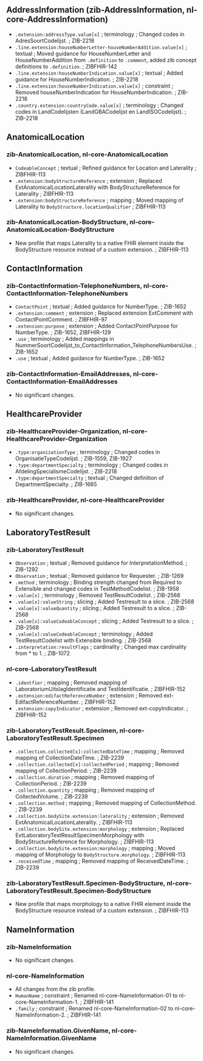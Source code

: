 ## AddressInformation (zib-AddressInformation, nl-core-AddressInformation)
* `.extension:addressType.value[x]` ; terminology ; Changed codes in AdresSoortCodelijst. ; ZIB-2218
* `.line.extension:houseNumberLetter-houseNumberAddition.value[x]` ; textual ; Moved guidance for HouseNumberLetter and HouseNumberAddition from `.definition` to `.comment`, added zib concept definitions to `.definition`. ; ZIBFHIR-142
* `.line.extension:houseNumberIndication.value[x]` ; textual ; Added guidance for HouseNumberIndication. ; ZIB-2218
* `.line.extension:houseNumberIndication.value[x]` ; constraint ; Removed houseNumberIndication for HouseNumberIndication. ; ZIB-2218
* `.country.extension:countryCode.value[x]` ; terminology ; Changed codes in LandCodelijsten (LandGBACodelijst en LandISOCodelijst). ; ZIB-2218

## AnatomicalLocation 
### zib-AnatomicalLocation, nl-core-AnatomicalLocation
* `CodeableConcept` ; textual ; Refined guidance for Location and Laterality ; ZIBFHIR-113
* `.extension:bodyStructureReference` ; extension ; Replaced ExtAnatomicalLocationLaterality with BodyStructureReference for Laterality ; ZIBFHIR-113
* `.extension:bodyStructureReference` ; mapping ; Moved mapping of Laterality to `BodyStructure.locationQualifier` ; ZIBFHIR-113

### zib-AnatomicalLocation-BodyStructure, nl-core-AnatomicalLocation-BodyStructure
* New profile that maps Laterality to a native FHIR element inside the BodyStructure resource instead of a custom extension. ; ZIBFHIR-113

## ContactInformation 
### zib-ContactInformation-TelephoneNumbers, nl-core-ContactInformation-TelephoneNumbers
* `ContactPoint` ; textual ; Added guidance for NumberType. ; ZIB-1652
* `.extension:comment` ; extension ; Replaced extension ExtComment with ContactPointComment. ; ZIBFHIR-97
* `.extension:purpose` ; extension ; Added ContactPointPurpose for NumberType. ; ZIB-1652, ZIBFHIR-129
* `.use` ; terminology ; Added mappings in NummerSoortCodelijst_to_ContactInformation_TelephoneNumbersUse. ; ZIB-1652
* `.use` ; textual ; Added guidance for NumberType. ; ZIB-1652

### zib-ContactInformation-EmailAddresses, nl-core-ContactInformation-EmailAddresses
* No significant changes.

## HealthcareProvider
### zib-HealthcareProvider-Organization, nl-core-HealthcareProvider-Organization
* `.type:organizationType` ; terminology ; Changed codes in OrganisatieTypeCodelijst. ; ZIB-1559, ZIB-1927
* `.type:departmentSpecialty` ; terminology ; Changed codes in AfdelingSpecialismeCodelijst. ; ZIB-2218
* `.type:departmentSpecialty` ; textual ; Changed definition of DepartmentSpecialty. ; ZIB-1665

### zib-HealthcareProvider, nl-core-HealthcareProvider
* No significant changes.

## LaboratoryTestResult
### zib-LaboratoryTestResult 
* `Observation` ; textual ; Removed guidance for InterpretationMethod. ; ZIB-1292
* `Observation` ; textual ; Removed guidance for Requester. ; ZIB-1269
* `.method` ; terminology ; Binding strength changed from Required to Extensible and changed codes in TestMethodCodelist. ; ZIB-1958
* `.value[x]` ; terminology ; Removed TestResultCodelist. ; ZIB-2568
* `.value[x]:valueString` ; slicing ; Added Testresult to a slice. ; ZIB-2568
* `.value[x]:valueQuantity` ; slicing ; Added Testresult to a slice. ; ZIB-2568
* `.value[x]:valueCodeableConcept` ; slicing ; Added Testresult to a slice. ; ZIB-2568
* `.value[x]:valueCodeableConcept` ; terminology ; Added TestResultCodelist with Extensible binding. ; ZIB-2568
* `.interpretation:resultFlags` ; cardinality ; Changed max cardinality from * to 1. ; ZIB-1072

### nl-core-LaboratoryTestResult
* `.identfier` ; mapping ; Removed mapping of LaboratoriumUitslagIdentificatie and TestIdentificatie. ; ZIBFHIR-152
* `.extension:edifactReferenceNumber` ; extension ; Removed ext-EdifactReferenceNumber. ; ZIBFHIR-152
* `.extension:copyIndicator` ; extension ; Removed ext-copyIndicator. ; ZIBFHIR-152

### zib-LaboratoryTestResult.Specimen, nl-core-LaboratoryTestResult.Specimen
* `.collection.collected[x]:collectedDateTime` ; mapping ; Removed mapping of CollectionDateTime. ; ZIB-2239
* `.collection.collected[x]:collectedPeriod` ; mapping ; Removed mapping of CollectionPeriod. ; ZIB-2239
* `.collection.duration` ; mapping ; Removed mapping of CollectionPeriod. ; ZIB-2239
* `.collection.quantity` ; mapping ; Removed mapping of CollectedVolume. ; ZIB-2239
* `.collection.method` ; mapping ; Removed mapping of CollectionMethod. ; ZIB-2239
* `.collection.bodySite.extension:laterality` ; extension ; Removed ExtAnatomicalLocationLaterality. ; ZIBFHIR-113
* `.collection.bodySite.extension:morphology` ; extension ; Replaced ExtLaboratoryTestResultSpecimenMorphology with BodyStructureReference for Morphology. ; ZIBFHIR-113
* `.collection.bodySite.extension:morphology` ; mapping ; Moved mapping of Morphology to `BodyStructure.morphology`. ; ZIBFHIR-113
* `.receivedTime` ; mapping ; Removed mapping of ReceivedDateTime. ; ZIB-2239

### zib-LaboratoryTestResult.Specimen-BodyStructure, nl-core-LaboratoryTestResult.Specimen-BodyStructure
* New profile that maps morphology to a native FHIR element inside the BodyStructure resource instead of a custom extension. ; ZIBFHIR-113

## NameInformation
### zib-NameInformation
* No significant changes.

### nl-core-NameInformation
* All changes from the zib profile.
* `HumanName` ; constraint ; Renamed nl-core-NameInformation-01 to nl-core-NameInformation-1. ; ZIBFHIR-141
* `.family` ; constraint ; Renamed nl-core-NameInformation-02 to nl-core-NameInformation-2. ; ZIBFHIR-141

### zib-NameInformation.GivenName, nl-core-NameInformation.GivenName
* No significant changes.





